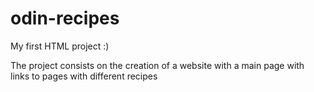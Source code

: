 # odin-recipes
My first HTML project :)

The project consists on the creation of a website with a main page with links to pages with different recipes
